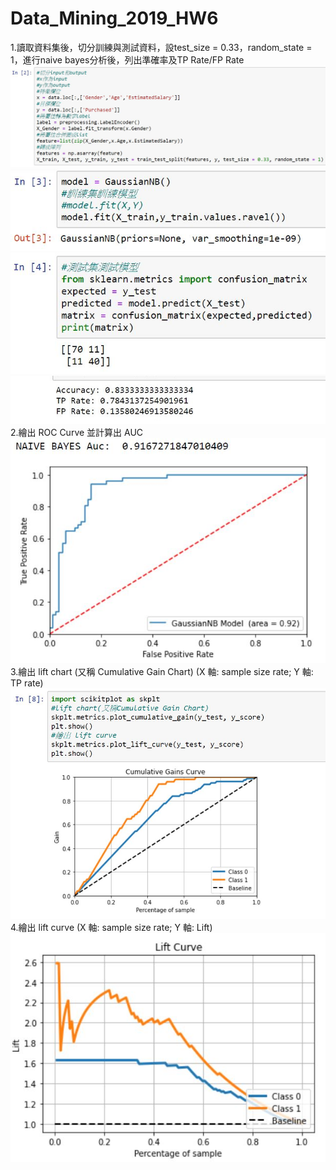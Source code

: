 # Data_Mining_2019_HW6
1.讀取資料集後，切分訓練與測試資料，設test_size = 0.33，random_state = 1，進行naive bayes分析後，列出準確率及TP Rate/FP Rate  
![img](https://github.com/Alan-alan-Lin/Data_Mining_2019_HW6/blob/main/HW_6/PY_1.jpg)  
![img](https://github.com/Alan-alan-Lin/Data_Mining_2019_HW6/blob/main/HW_6/PY_2.jpg)  
![img](https://github.com/Alan-alan-Lin/Data_Mining_2019_HW6/blob/main/HW_6/PY_3.jpg)  
![img](https://github.com/Alan-alan-Lin/Data_Mining_2019_HW6/blob/main/HW_6/PY_4.jpg)     
2.繪出 ROC Curve 並計算出 AUC  
![img](https://github.com/Alan-alan-Lin/Data_Mining_2019_HW6/blob/main/HW_6/PY_5.jpg)   
3.繪出 lift chart (又稱 Cumulative Gain Chart) (X 軸: sample size rate; Y 軸: TP rate)  
![img](https://github.com/Alan-alan-Lin/Data_Mining_2019_HW6/blob/main/HW_6/PY_6.jpg)   
4.繪出 lift curve (X 軸: sample size rate; Y 軸: Lift)   
![img](https://github.com/Alan-alan-Lin/Data_Mining_2019_HW6/blob/main/HW_6/PY_7.jpg)  
